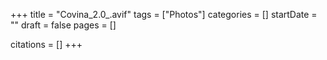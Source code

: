 +++
title = "Covina_2.0_.avif"
tags = ["Photos"]
categories = []
startDate = ""
draft = false
pages = []

citations = []
+++
